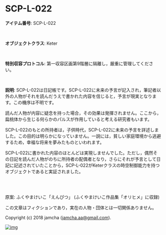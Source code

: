 # SCP-L-022

**アイテム番号**: SCP-L-022  

<br>  

**オブジェクトクラス**: Keter  

<br>  

**特別収容プロトコル**: 第一収容区画第9階層に隔離し，厳重に管理してください。  

<br>  

**説明**: SCP-L-022は日記帳です。SCP-L-022に未来の予言が記入され，筆記者以外の人物がそれを読んだうえで書かれた内容を信じると，予言が現実となります。この機序は不明です。  

読んだ人物が内容に疑念を持った場合，その効果は発揮されません。ここから，扁桃体から生じる何らかのパルスが作用していると考える研究者もいます。  

SCP-L-022のもとの所持者は，子供時代，SCP-L-022に未来の予言を詳述しました。この目的は明らかになっていません。一説には，貧しい家庭環境から逃避するため，幸福な将来を夢みたものといわれます。  

SCP-L-022に書かれた内容のほとんどは実現しませんでした。ただし，偶然その日記を読んだ人物がのちに所持者の配偶者となり，さらにそれが予言として日記に記述されていたことから，SCP-L-022がKeterクラスの時空制御能力を持つオブジェクトであると実証されました。  

<br>  
<br>  

原案: ふくやまけいこ「えんぴつ」 (ふくやまけいこ作品集「オリヒメ」に収録)  

この文章はフィクションであり，実在の人物・団体とは一切関係ありません。  

Copyright (c) 2018 jamcha (jamcha.aa@gmail.com).  

[![img](http://i.creativecommons.org/l/by-sa/4.0/88x31.png)](http://creativecommons.org/licenses/by-sa/4.0/deed)